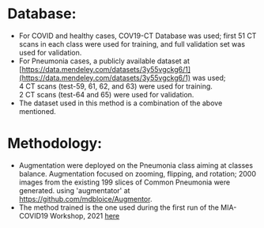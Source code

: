 # Database:
* For COVID and healthy cases, COV19-CT Database was used; first 51 CT scans in each class were used for training, and full validation set was used for validation.
* For Pneumonia cases, a publicly available dataset at [https://data.mendeley.com/datasets/3y55vgckg6/1](https://data.mendeley.com/datasets/3y55vgckg6/1) was used; <br/>
4 CT scans (test-59, 61, 62, and 63) were used for training.  
2 CT scans (test-64 and 65) were used for validation.  
* The dataset used in this method is a combination of the above mentioned.


# Methodology:
*	Augmentation were deployed on the Pneumonia class aiming at classes balance. Augmentation focused on zooming, flipping, and rotation; 2000 images from the existing 199 slices of Common Pneumonia were generated. using 'augmentator' at https://github.com/mdbloice/Augmentor.
* The method trained is the one used during the first run of the MIA-COVID19 Workshop, 2021 [here](https://github.com/IDU-CVLab/COV19D)
